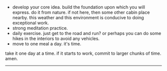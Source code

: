 - develop your core idea. build the foundation upon which you will express. do it from nature. if not here, then some other cabin place nearby. this weather and this environment is conducive to doing exceptional work.
- strong meditation practice.
- daily exercise. just get to the road and run? or perhaps you can do some hikes in the interiors to avoid any vehicles.
- move to one meal a day. it's time.

take it one day at a time. if it starts to work, commit to larger chunks of time. amen.

---


